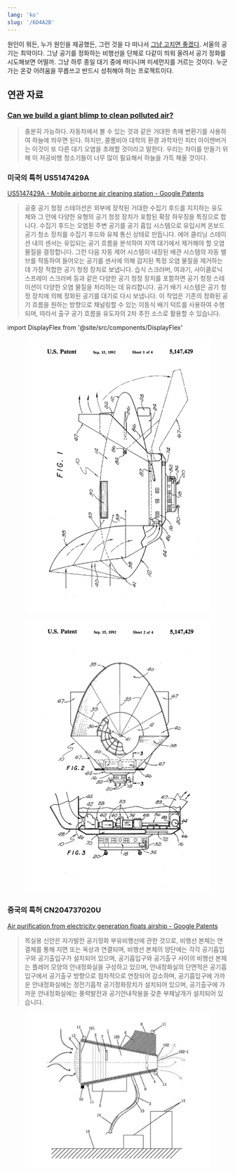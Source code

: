 ```yaml
---
lang: 'ko'
slug: '/6D4A2B'
---
```


원인이 뭐든, 누가 원인을 제공했든, 그런 것을 다 떠나서 [그냥 고치면 좋겠다](./../.././docs/pages/I%20just%20want%20it%20fixed.md).
서울의 공기는 최악이다.
그냥 공기를 정화하는 비행선을 단체로 다같이 띄워 올려서 공기 정화를 시도해보면 어떨까.
그냥 하루 종일 대기 중에 떠다니며 미세먼지를 거르는 것이다.
누군가는 온갖 어려움을 무릅쓰고 반드시 성취해야 하는 프로젝트이다.

## 연관 자료

### [Can we build a giant blimp to clean polluted air?](https://www.popsci.com/can-we-just-build-giant-blimp-to-clean-polluted-air/)

> 충분히 가능하다. 자동차에서 볼 수 있는 것과 같은 거대한 촉매 변환기를 사용하여 하늘에 띄우면 된다. 하지만, 콜롬비아 대학의 환경 과학자인 피터 아이젠버거는 이것이 또 다른 대기 오염을 초래할 것이라고 말한다. 우리는 차이를 만들기 위해 이 저공비행 청소기들이 너무 많이 필요해서 하늘을 가득 채울 것이다.

### 미국의 특허 US5147429A

[US5147429A - Mobile airborne air cleaning station - Google Patents](https://patents.google.com/patent/US5147429A/en)

> 공중 공기 청정 스테이션은 외부에 장착된 거대한 수집기 후드를 지지하는 유도체와 그 안에 다양한 유형의 공기 청정 장치가 포함된 확장 하우징을 특징으로 합니다. 수집기 후드는 오염된 주변 공기를 공기 흡입 시스템으로 유입시켜 온보드 공기 청소 장치를 수집기 후드와 유체 통신 상태로 만듭니다. 에어 클리닝 스테이션 내의 센서는 유입되는 공기 흐름을 분석하여 지역 대기에서 제거해야 할 오염 물질을 결정합니다. 그런 다음 자동 제어 시스템이 내장된 배관 시스템의 자동 밸브를 작동하여 들어오는 공기를 센서에 의해 감지된 특정 오염 물질을 제거하는 데 가장 적합한 공기 청정 장치로 보냅니다. 습식 스크러버, 여과기, 사이클로닉 스프레이 스크러버 등과 같은 다양한 공기 청정 장치를 포함하면 공기 청정 스테이션이 다양한 오염 물질을 처리하는 데 유리합니다. 공기 배기 시스템은 공기 청정 장치에 의해 정화된 공기를 대기로 다시 보냅니다. 이 작업은 기존의 정화된 공기 흐름을 원하는 방향으로 채널링할 수 있는 이동식 배기 덕트를 사용하여 수행되며, 따라서 출구 공기 흐름을 유도자의 2차 추진 소스로 활용할 수 있습니다.

import DisplayFlex from '@site/src/components/DisplayFlex'

<DisplayFlex>

<figure>

![76F0DC.png](./../.././docs/assets/76F0DC.png)


</figure>

<figure>

![744071.png](./../.././docs/assets/744071.png)


</figure>
</DisplayFlex>

### 중국의 특허 CN204737020U

[Air purification from electricity generation floats airship - Google Patents](https://patents.google.com/patent/CN204737020U/en)

> 목실용 신안은 자가발전 공기정화 부유비행선에 관한 것으로, 비행선 본체는 연결체를 통해 지면 또는 옥상과 연결되며, 비행선 본체의 양단에는 각각 공기흡입구와 공기출입구가 설치되어 있으며, 공기흡입구와 공기출구 사이의 비행선 본체는 플레어 모양의 안내정화실을 구성하고 있으며, 안내정화실의 단면적은 공기흡입구에서 공기출구 방향으로 점차적으로 연장되어 감소하며, 공기흡입구에 가까운 안내정화실에는 정전기흡착 공기정화장치가 설치되어 있으며, 공기출구에 가까운 안내정화실에는 풍력발전과 공기안내작용을 갖춘 부채날개가 설치되어 있습니다.


<figure>

![7D6146.png](./../.././docs/assets/7D6146.png)


</figure>

<head>
  <html lang="ko-KR"/>
</head>
